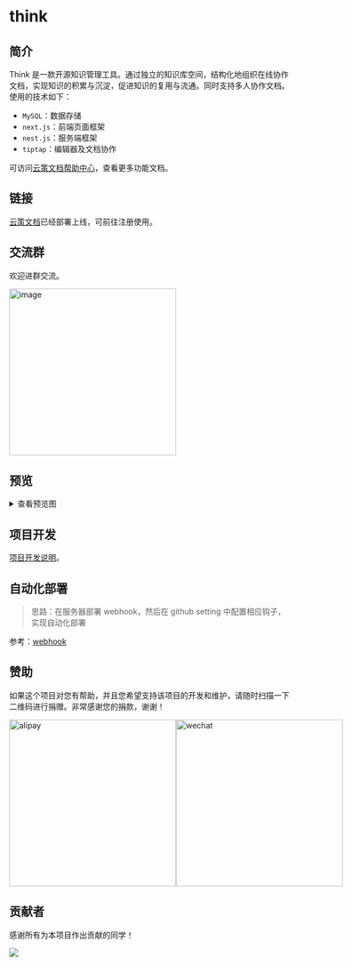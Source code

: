# think

## 简介

Think 是一款开源知识管理工具。通过独立的知识库空间，结构化地组织在线协作文档，实现知识的积累与沉淀，促进知识的复用与流通。同时支持多人协作文档。使用的技术如下：

- `MySQL`：数据存储
- `next.js`：前端页面框架
- `nest.js`：服务端框架
- `tiptap`：编辑器及文档协作

可访问[云策文档帮助中心](https://think.codingit.cn/share/wiki/WoiR8N5uj4i7)，查看更多功能文档。

## 链接

[云策文档](https://think.codingit.cn)已经部署上线，可前往注册使用。

## 交流群

欢迎进群交流。

<img width="300" alt="image" src="https://user-images.githubusercontent.com/26452939/189360915-f4a6f8a8-0d3a-46c8-8793-0bc687e8e199.PNG">

## 预览

<details>
  <summary>查看预览图</summary>
  <img alt="知识库" src="http://wipi.oss-cn-shanghai.aliyuncs.com/2022-02-20/YN67GM4VQMBTZFZ88TYP8X/image.png" width="420" />
  <img alt="新建文档" src="http://wipi.oss-cn-shanghai.aliyuncs.com/2022-02-20/YN67GM4VQMBTZFZ88TYPQX/image.png" width="420" />
  <img alt="编辑器" src="http://wipi.oss-cn-shanghai.aliyuncs.com/2022-02-20/YN67GM4VQMBTZFZ88TYPZX/image.png" width="420" />
</details>

## 项目开发

[项目开发说明](./let-us-start.md)。

## 自动化部署

> 思路：在服务器部署 webhook，然后在 github setting 中配置相应钩子，实现自动化部署

参考：[webhook](https://github.com/adnanh/webhook/blob/master/docs/Hook-Examples.md#incoming-github-webhook)

## 赞助

如果这个项目对您有帮助，并且您希望支持该项目的开发和维护，请随时扫描一下二维码进行捐赠。非常感谢您的捐款，谢谢！

<div style="display: flex;">
  <img width="300" alt="alipay" src="https://think-1256095494.cos.ap-shanghai.myqcloud.com/think-alipay.jpg" />
  <img width="300" alt="wechat" src="https://think-1256095494.cos.ap-shanghai.myqcloud.com/think-wechat.jpg" />
</div>

## 贡献者

感谢所有为本项目作出贡献的同学！

<a href="https://github.com/fantasticit/think/contributors"><img src="https://opencollective.com/think/contributors.svg?width=890" /></a>
